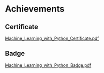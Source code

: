 

# Achievements
## Certificate
[Machine_Learning_with_Python_Certificate.pdf](https://prod-files-secure.s3.us-west-2.amazonaws.com/03e82b26-cccb-4906-bb56-adabcbdc0655/0f35a87e-0c16-48ac-af62-4e4cc34c6a19/Machine_Learning_with_Python_Certificate.pdf?X-Amz-Algorithm=AWS4-HMAC-SHA256&X-Amz-Content-Sha256=UNSIGNED-PAYLOAD&X-Amz-Credential=ASIAZI2LB466VDHQ2VU6%2F20250201%2Fus-west-2%2Fs3%2Faws4_request&X-Amz-Date=20250201T221427Z&X-Amz-Expires=3600&X-Amz-Security-Token=IQoJb3JpZ2luX2VjENb%2F%2F%2F%2F%2F%2F%2F%2F%2F%2FwEaCXVzLXdlc3QtMiJGMEQCIAYqclotommFaEsrrI5N38WIl9%2FQszpjfuOWt6s6l5SVAiBqkzEPEAIe8ExTmQ2%2BrTsQAxHwgYB5j4Xsf9NWjEU9tiqIBAjf%2F%2F%2F%2F%2F%2F%2F%2F%2F%2F8BEAAaDDYzNzQyMzE4MzgwNSIM6I3sT%2BYxQuDrj6lRKtwDebv3SQcbg8hRDnxSaMzSD0nC2c0mKyAKCqVtJwcoABoZ1C7ivuRb%2BtZDnwWQHG%2FJLOljd5uCuqsMuHAXp2J0xU40%2FNOhQbCt22S3JiLz8ru6avntw3id%2FIpkOHKM2FgMi2jQkxLuGCwd7H%2FXmU03B92xVVaEjuZyovMYwQJjd1bDm5QNpciwChteIB%2FiozA%2BVssQMBUh0RkUVZy5V1clzOH3k5Kyt%2F8sF%2FkNOMW%2Bi%2B7qMIoQLFiew%2FrGWp9tR%2BWF8ADFbFaEijBRwfAEdXkGQgypCRjbGU%2BZJDI%2Ba9QeBEowBLEvsC5p9DIfHxpHCDcE5E%2BS0XAlcmywQPEZ%2BMsNKjSQv8s%2F7JQZVVhw6CZMQrB0FwLKXiSaH2xViv50mHlATeyaj7xMZ9awegZLaMH%2B3Bcj0tHx3RNO7MyTYAwuk4FMPAECcOzq9x9B6E%2FfZJf3r9M9a1GJZAeqsNSDUvjLWFXUXcInjOP%2F19uDJjZKG2HkZ7duXi63MCAtlxog0xMfcUfVl%2BHKyQ8i677VUmQcCXvDpepSc%2Faa0wKOuD5WSX63HUHm8MTE4JDdxiI6prps7rPeJyy6PrKYpIIm%2FFDclbCYkAtLafjJBOlaIaXqnWK8Uh690NkPo6PuId0wlbH6vAY6pgFV2s2z38j7KlW6TFsqqBu0cNlmxyxl%2BceoAieKo0WaZK09uYsKErht8ENUwrO8ExUIz58iZrg4YU2Tpq%2B4Zlmtmm8HGZgJt8cNvoBGJuKwo%2BwcofmMwqPWVmBxy09DFL18QQCtK3aMkFkXFl%2FiQ0LmP6Brvk%2FFvEZa0IMs5s2HZ%2B1HYNRWuLeQwkWf3iS%2F9CLAQM8yWCbxixyRO4E2%2BB423xwHGesi&X-Amz-Signature=793666b5e299311b1de096c533f606d57c149f3ab7ad044e728ace43ae2c6f1b&X-Amz-SignedHeaders=host&x-id=GetObject)
## Badge
[Machine_Learning_with_Python_Badge.pdf](https://prod-files-secure.s3.us-west-2.amazonaws.com/03e82b26-cccb-4906-bb56-adabcbdc0655/ff622a22-73d6-44e3-9c7b-e89a8e61b7aa/Machine_Learning_with_Python_Badge.pdf?X-Amz-Algorithm=AWS4-HMAC-SHA256&X-Amz-Content-Sha256=UNSIGNED-PAYLOAD&X-Amz-Credential=ASIAZI2LB466VDHQ2VU6%2F20250201%2Fus-west-2%2Fs3%2Faws4_request&X-Amz-Date=20250201T221427Z&X-Amz-Expires=3600&X-Amz-Security-Token=IQoJb3JpZ2luX2VjENb%2F%2F%2F%2F%2F%2F%2F%2F%2F%2FwEaCXVzLXdlc3QtMiJGMEQCIAYqclotommFaEsrrI5N38WIl9%2FQszpjfuOWt6s6l5SVAiBqkzEPEAIe8ExTmQ2%2BrTsQAxHwgYB5j4Xsf9NWjEU9tiqIBAjf%2F%2F%2F%2F%2F%2F%2F%2F%2F%2F8BEAAaDDYzNzQyMzE4MzgwNSIM6I3sT%2BYxQuDrj6lRKtwDebv3SQcbg8hRDnxSaMzSD0nC2c0mKyAKCqVtJwcoABoZ1C7ivuRb%2BtZDnwWQHG%2FJLOljd5uCuqsMuHAXp2J0xU40%2FNOhQbCt22S3JiLz8ru6avntw3id%2FIpkOHKM2FgMi2jQkxLuGCwd7H%2FXmU03B92xVVaEjuZyovMYwQJjd1bDm5QNpciwChteIB%2FiozA%2BVssQMBUh0RkUVZy5V1clzOH3k5Kyt%2F8sF%2FkNOMW%2Bi%2B7qMIoQLFiew%2FrGWp9tR%2BWF8ADFbFaEijBRwfAEdXkGQgypCRjbGU%2BZJDI%2Ba9QeBEowBLEvsC5p9DIfHxpHCDcE5E%2BS0XAlcmywQPEZ%2BMsNKjSQv8s%2F7JQZVVhw6CZMQrB0FwLKXiSaH2xViv50mHlATeyaj7xMZ9awegZLaMH%2B3Bcj0tHx3RNO7MyTYAwuk4FMPAECcOzq9x9B6E%2FfZJf3r9M9a1GJZAeqsNSDUvjLWFXUXcInjOP%2F19uDJjZKG2HkZ7duXi63MCAtlxog0xMfcUfVl%2BHKyQ8i677VUmQcCXvDpepSc%2Faa0wKOuD5WSX63HUHm8MTE4JDdxiI6prps7rPeJyy6PrKYpIIm%2FFDclbCYkAtLafjJBOlaIaXqnWK8Uh690NkPo6PuId0wlbH6vAY6pgFV2s2z38j7KlW6TFsqqBu0cNlmxyxl%2BceoAieKo0WaZK09uYsKErht8ENUwrO8ExUIz58iZrg4YU2Tpq%2B4Zlmtmm8HGZgJt8cNvoBGJuKwo%2BwcofmMwqPWVmBxy09DFL18QQCtK3aMkFkXFl%2FiQ0LmP6Brvk%2FFvEZa0IMs5s2HZ%2B1HYNRWuLeQwkWf3iS%2F9CLAQM8yWCbxixyRO4E2%2BB423xwHGesi&X-Amz-Signature=847fc37c3c939d4ebdec4726b59dfc902b794e9d4563a1c60451fb41a014486a&X-Amz-SignedHeaders=host&x-id=GetObject)